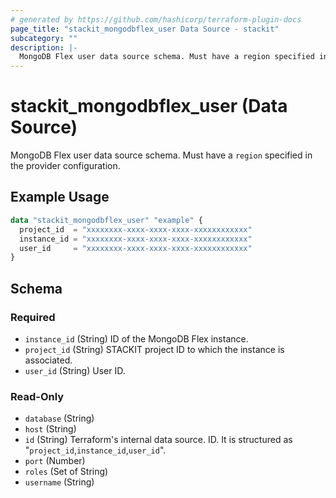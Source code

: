 ```yaml
---
# generated by https://github.com/hashicorp/terraform-plugin-docs
page_title: "stackit_mongodbflex_user Data Source - stackit"
subcategory: ""
description: |-
  MongoDB Flex user data source schema. Must have a region specified in the provider configuration.
---
```


# stackit_mongodbflex_user (Data Source)

MongoDB Flex user data source schema. Must have a `region` specified in the provider configuration.

## Example Usage

```terraform
data "stackit_mongodbflex_user" "example" {
  project_id  = "xxxxxxxx-xxxx-xxxx-xxxx-xxxxxxxxxxxx"
  instance_id = "xxxxxxxx-xxxx-xxxx-xxxx-xxxxxxxxxxxx"
  user_id     = "xxxxxxxx-xxxx-xxxx-xxxx-xxxxxxxxxxxx"
}
```

<!-- schema generated by tfplugindocs -->
## Schema

### Required

- `instance_id` (String) ID of the MongoDB Flex instance.
- `project_id` (String) STACKIT project ID to which the instance is associated.
- `user_id` (String) User ID.

### Read-Only

- `database` (String)
- `host` (String)
- `id` (String) Terraform's internal data source. ID. It is structured as "`project_id`,`instance_id`,`user_id`".
- `port` (Number)
- `roles` (Set of String)
- `username` (String)
